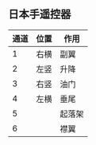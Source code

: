## 日本手遥控器

| 通道 | 位置 | 作用   |
| ---- | ---- | ------ |
| 1    | 右横 | 副翼   |
| 2    | 左竖 | 升降   |
| 3    | 右竖 | 油门   |
| 4    | 左横 | 垂尾   |
| 5    |      | 起落架 |
| 6    |      | 襟翼   |


